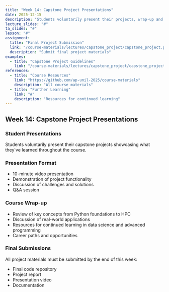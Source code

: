 ```yaml
---
title: "Week 14: Capstone Project Presentations"
date: 2025-12-15
description: "Students voluntarily present their projects, wrap-up and course summary"
lecture_slides: "#"
ta_slides: "#"
lesson: "#"
assignment:
  title: "Final Project Submission"
  link: "/course-materials/lectures/capstone_project/capstone_project.pdf"
  description: "Submit final project materials"
examples:
  - title: "Capstone Project Guidelines"
    link: "/course-materials/lectures/capstone_project/capstone_project.pdf"
references:
  - title: "Course Resources"
    link: "https://github.com/ap-unil-2025/course-materials"
    description: "All course materials"
  - title: "Further Learning"
    link: "#"
    description: "Resources for continued learning"
---
```


## Week 14: Capstone Project Presentations

### Student Presentations
Students voluntarily present their capstone projects showcasing what they've learned throughout the course.

### Presentation Format
- 10-minute video presentation
- Demonstration of project functionality
- Discussion of challenges and solutions
- Q&A session

### Course Wrap-up
- Review of key concepts from Python foundations to HPC
- Discussion of real-world applications
- Resources for continued learning in data science and advanced programming
- Career paths and opportunities

### Final Submissions
All project materials must be submitted by the end of this week:
- Final code repository
- Project report
- Presentation video
- Documentation